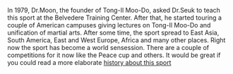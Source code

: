In 1979, Dr.Moon, the founder of Tong-Il Moo-Do, asked Dr.Seuk to teach this sport
at the Belvedere Training Center.
After that, he started touring a couple of American campuses giving lectures on
Tong-Il Moo-Do and unification of martial arts.
After some time, the sport spread to East Asia, South America, East and West Europe,
Africa and many other places. Right now the sport has become a world sensession.
There are a couple of competitions for it now like the Peace cup and others.
It would be great if you could read a more elaborate [history about this sport](http://www.tongilmoodo.com/about.html)